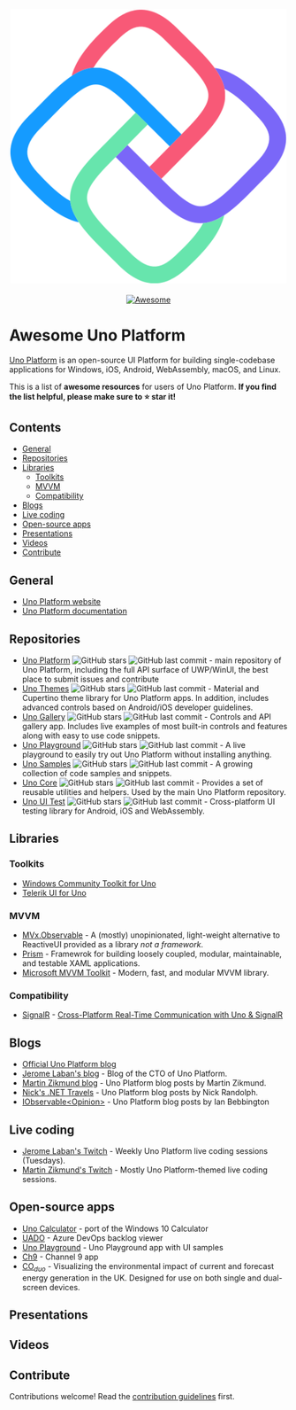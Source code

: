 <div align="center">
	<div>
		<img width="500" src="media/logo.png" alt="Awesome Uno Platform">
	</div>
	<br>
	<a href="https://awesome.re">
		<img src="https://awesome.re/badge.svg" alt="Awesome">
	</a>
</div>

# Awesome Uno Platform

[Uno Platform](https://platform.uno/) is an open-source UI Platform for building single-codebase applications for Windows, iOS, Android, WebAssembly, macOS, and Linux. 

This is a list of **awesome resources** for users of Uno Platform. **If you find the list helpful, please make sure to ⭐  star it!**

## Contents

- [General](#general)
- [Repositories](#repositories)
- [Libraries](#libraries)
	- [Toolkits](#toolkits)
	- [MVVM](#mvvm)
  - [Compatibility](#compatibility)
- [Blogs](#blogs)
- [Live coding](#live-coding)
- [Open-source apps](#open-source-apps)
- [Presentations](#presentations)
- [Videos](#videos)
- [Contribute](#contribute)

## General

- [Uno Platform website](https://platform.uno)
- [Uno Platform documentation](https://docs.platform.uno/)

## Repositories

- [Uno Platform](https://github.com/unoplatform/uno) ![GitHub stars](https://img.shields.io/github/stars/unoplatform/uno?cacheSeconds=604800) ![GitHub last commit](https://img.shields.io/github/last-commit/unoplatform/uno?cacheSeconds=86000)  - main repository of Uno Platform, including the full API surface of UWP/WinUI, the best place to submit issues and contribute
- [Uno Themes](https://github.com/unoplatform/Uno.Themes) ![GitHub stars](https://img.shields.io/github/stars/unoplatform/Uno.Themes?cacheSeconds=604800) ![GitHub last commit](https://img.shields.io/github/last-commit/unoplatform/Uno.Themes?cacheSeconds=86000) - Material and Cupertino theme library for Uno Platform apps. In addition, includes advanced controls based on Android/iOS developer guidelines.
- [Uno Gallery](https://github.com/unoplatform/Uno.Gallery) ![GitHub stars](https://img.shields.io/github/stars/unoplatform/Uno.Gallery?cacheSeconds=604800) ![GitHub last commit](https://img.shields.io/github/last-commit/unoplatform/Uno.Gallery?cacheSeconds=86000) - Controls and API gallery app. Includes live examples of most built-in controls and features along with easy to use code snippets.
- [Uno Playground](https://github.com/unoplatform/Uno.Playground) ![GitHub stars](https://img.shields.io/github/stars/unoplatform/Uno.Playground?cacheSeconds=604800) ![GitHub last commit](https://img.shields.io/github/last-commit/unoplatform/Uno.Playground?cacheSeconds=86000) - A live playground to easily try out Uno Platform without installing anything.
- [Uno Samples](https://github.com/unoplatform/Uno.Samples) ![GitHub stars](https://img.shields.io/github/stars/unoplatform/Uno.Samples?cacheSeconds=604800) ![GitHub last commit](https://img.shields.io/github/last-commit/unoplatform/Uno.Samples?cacheSeconds=86000) - A growing collection of code samples and snippets.
- [Uno Core](https://github.com/unoplatform/Uno.Core) ![GitHub stars](https://img.shields.io/github/stars/unoplatform/Uno.Core?cacheSeconds=604800) ![GitHub last commit](https://img.shields.io/github/last-commit/unoplatform/Uno.Core?cacheSeconds=86000) - Provides a set of reusable utilities and helpers. Used by the main Uno Platform repository.
- [Uno UI Test](https://github.com/unoplatform/Uno.UITest) ![GitHub stars](https://img.shields.io/github/stars/unoplatform/Uno.UITest?cacheSeconds=604800) ![GitHub last commit](https://img.shields.io/github/last-commit/unoplatform/Uno.UITest?cacheSeconds=86000) - Cross-platform UI testing library for Android, iOS and WebAssembly.

## Libraries

### Toolkits
- [Windows Community Toolkit for Uno](https://github.com/unoplatform/Uno.WindowsCommunityToolkit)
- [Telerik UI for Uno](https://github.com/unoplatform/Uno.Telerik.UI-For-UWP)

### MVVM
- [MVx.Observable](https://www.nuget.org/packages/MVx.Observable/) - A (mostly) unopinionated, light-weight alternative to ReactiveUI provided as a library _not a framework_.
- [Prism](https://prismlibrary.com/) - Framewrok for building loosely coupled, modular, maintainable, and testable XAML applications.
- [Microsoft MVVM Toolkit](https://docs.microsoft.com/en-us/windows/communitytoolkit/mvvm/introduction) - Modern, fast, and modular MVVM library.

### Compatibility
 - [SignalR](https://docs.microsoft.com/en-us/aspnet/signalr/overview/getting-started/introduction-to-signalr) - [Cross-Platform Real-Time Communication with Uno & SignalR](https://ian.bebbs.co.uk/posts/UnoChat)

## Blogs
- [Official Uno Platform blog](https://platform.uno/blog/)
- [Jerome Laban's blog](https://jaylee.org/) - Blog of the CTO of Uno Platform.
- [Martin Zikmund blog](https://blog.mzikmund.com/category/development/uno-platform/) - Uno Platform blog posts by Martin Zikmund.
- [Nick's .NET Travels](https://nicksnettravels.builttoroam.com/tag/uno/) - Uno Platform blog posts by Nick Randolph.
- [IObservable\<Opinion\>](https://ian.bebbs.co.uk/tags/uno-platform) - Uno Platform blog posts by Ian Bebbington

## Live coding

- [Jerome Laban's Twitch](https://www.twitch.tv/jeromelaban) - Weekly Uno Platform live coding sessions (Tuesdays).
- [Martin Zikmund's Twitch](https://www.twitch.tv/martinzikmund) - Mostly Uno Platform-themed live coding sessions.

## Open-source apps
- [Uno Calculator](https://github.com/unoplatform/calculator) - port of the Windows 10 Calculator
- [UADO](https://github.com/unoplatform/uado) - Azure DevOps backlog viewer
- [Uno Playground](https://github.com/unoplatform/Uno.Playground) - Uno Playground app with UI samples
- [Ch9](https://github.com/unoplatform/Uno.Ch9) - Channel 9 app
- [CO<sub>_duo_</sub>](https://github.com/ibebbs/CODuo) - Visualizing the environmental impact of current and forecast energy generation in the UK. Designed for use on both single and dual-screen devices.

## Presentations

## Videos

## Contribute

Contributions welcome! Read the [contribution guidelines](contributing.md) first.